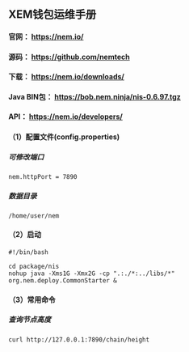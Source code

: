 
## XEM钱包运维手册
#### 官网： https://nem.io/
#### 源码： https://github.com/nemtech
#### 下载： https://nem.io/downloads/
#### Java BIN包： https://bob.nem.ninja/nis-0.6.97.tgz
#### API： https://nem.io/developers/

#### （1）配置文件(config.properties)
##### 可修改端口
`nem.httpPort = 7890`

##### 数据目录
`/home/user/nem`


#### （2）启动
```
#!/bin/bash

cd package/nis
nohup java -Xms1G -Xmx2G -cp ".:./*:../libs/*" org.nem.deploy.CommonStarter &
```

#### （3）常用命令
##### 查询节点高度
`curl http://127.0.0.1:7890/chain/height`
